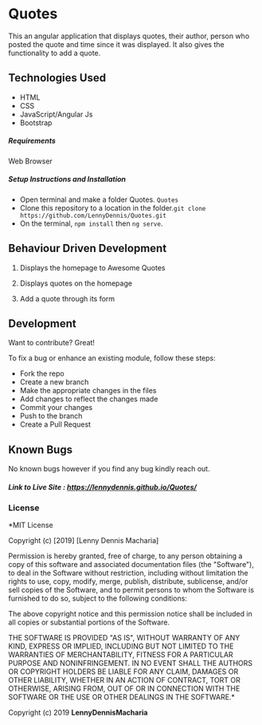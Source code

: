 # Quotes

This an angular application that displays quotes, their author, person who posted the quote and time since it was displayed. It also gives the functionality to add a quote.

## Technologies Used

- HTML
- CSS
- JavaScript/Angular Js
- Bootstrap


##### Requirements

Web Browser

##### Setup Instructions and Installation

-  Open terminal and make a folder Quotes. `Quotes`
- Clone this repository to a location in the folder.`git clone https://github.com/LennyDennis/Quotes.git`
- On the terminal, `npm install` then `ng serve`.


## Behaviour Driven Development

1. Displays the homepage to Awesome Quotes
  
2. Displays quotes on the homepage

3. Add a quote through its form


## Development

Want to contribute? Great!

To fix a bug or enhance an existing module, follow these steps:
- Fork the repo
- Create a new branch
- Make the appropriate changes in the files
- Add changes to reflect the changes made
- Commit your changes 
- Push to the branch 
- Create a Pull Request


## Known Bugs

No known bugs however if you find any bug kindly reach out.




##### Link to Live Site : https://lennydennis.github.io/Quotes/

### License

*MIT License

Copyright (c) [2019] [Lenny Dennis Macharia]

Permission is hereby granted, free of charge, to any person obtaining a copy
of this software and associated documentation files (the "Software"), to deal
in the Software without restriction, including without limitation the rights
to use, copy, modify, merge, publish, distribute, sublicense, and/or sell
copies of the Software, and to permit persons to whom the Software is
furnished to do so, subject to the following conditions:

The above copyright notice and this permission notice shall be included in all
copies or substantial portions of the Software.

THE SOFTWARE IS PROVIDED "AS IS", WITHOUT WARRANTY OF ANY KIND, EXPRESS OR
IMPLIED, INCLUDING BUT NOT LIMITED TO THE WARRANTIES OF MERCHANTABILITY,
FITNESS FOR A PARTICULAR PURPOSE AND NONINFRINGEMENT. IN NO EVENT SHALL THE
AUTHORS OR COPYRIGHT HOLDERS BE LIABLE FOR ANY CLAIM, DAMAGES OR OTHER
LIABILITY, WHETHER IN AN ACTION OF CONTRACT, TORT OR OTHERWISE, ARISING FROM,
OUT OF OR IN CONNECTION WITH THE SOFTWARE OR THE USE OR OTHER DEALINGS IN THE
SOFTWARE.*

Copyright (c) 2019 **LennyDennisMacharia**
